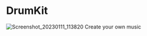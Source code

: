 # DrumKit
![Screenshot_20230111_113820](https://user-images.githubusercontent.com/106040804/211863849-c38f7d7d-d429-402d-a49e-9ec31c2fb330.png)
Create your own music
